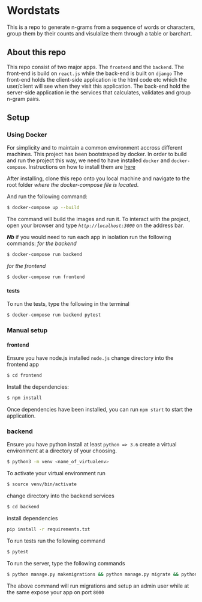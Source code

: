 <!-- @format -->

# Wordstats
This is a repo to generate n-grams from a sequence of words or characters, group them by their counts and visulalize them through a table or barchart.

## About this repo
This repo consist of two major apps. The `frontend` and the `backend`.
The front-end is build on `react.js` while the back-end is built on `django`
The front-end holds the client-side application ie the html code etc which the user/client will see when they visit this application.
The back-end hold the server-side application ie the services that calculates, validates and group n-gram pairs.

## Setup

### Using Docker

For simplicity and to maintain a common environment accross different machines. This project has been bootstraped by docker.
In order to build and run the project this way, we need to have installed `docker` and `docker-compose`.
Instructions on how to install them are [here](http://docs.docker.oeynet.com/engine/installation/)

After installing, clone this repo onto you local machine and navigate to the root folder _where the docker-compose file is located_.

And run the following command:

```bash
$ docker-compose up --build
```

The command will build the images and run it.
To interact with the project, open your browser and type _`http://localhost:3000`_ on the address bar.

**_Nb_**
if you would need to run each app in isolation run the following commands:
_for the backend_

```bash
$ docker-compose run backend
```

_for the frontend_

```bash
$ docker-compose run frontend
```

#### tests

To run the tests, type the following in the terminal

```bash
$ docker-compose run backend pytest
```

### Manual setup

#### frontend

Ensure you have node.js installed `node.js`
change directory into the frontend app

```bash
$ cd frontend
```

Install the dependencies:

```bash
$ npm install
```

Once dependencies have been installed, you can run `npm start` to start the application.

### backend

Ensure you have python install at least `python => 3.6`
create a virtual environment at a directory of your choosing.

```bash
$ python3 -m venv <name_of_virtualenv>
```

To activate your virtual environment run

```bash
$ source venv/bin/activate
```

change directory into the backend services

```bash
$ cd backend
```

install dependencies

```bash
pip install -r requirements.txt
```

To run tests run the following command

```bash
$ pytest
```

To run the server, type the following commands
```bash
$ python manage.py makemigrations && python manage.py migrate && python manage.py runserver 
```
The above command will run migrations and setup an admin user while at the same expose your app on port `8000`

